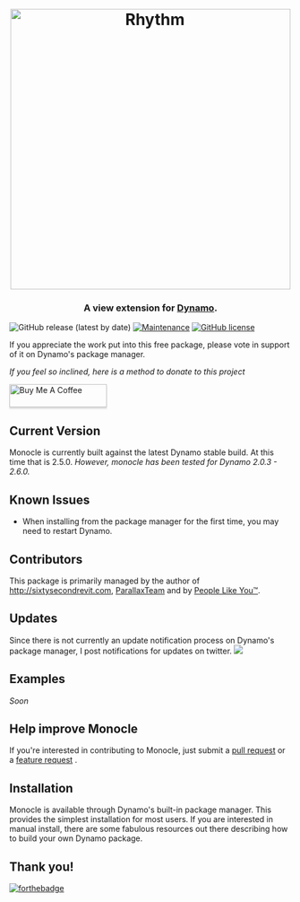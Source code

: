 <h1 align="center">
  <br>
  <img src="!Documentation/monocleLogo.png" alt="Rhythm" width="500">
  <br>
</h1>

<h3 align="center">A view extension for <a href="http://dynamobim.org/" target="_blank">Dynamo</a>.</h4>

![GitHub release (latest by date)](https://img.shields.io/github/v/release/johnpierson/monoclefordynamo)
[![Maintenance](https://img.shields.io/badge/Maintained%3F-yes-green.svg)](https://github.com/johnpierson/MonocleForDynamo/graphs/commit-activity)
[![GitHub license](https://img.shields.io/github/license/johnpierson/MonocleForDynamo)](https://github.com/johnpierson/MonocleForDynamo/blob/master/LICENSE)


If you appreciate the work put into this free package, please vote in support of it on Dynamo's package manager. 

 _If you feel so inclined, here is a method to donate to this project_

 <a href="https://www.buymeacoffee.com/j0hnp" target="_blank"><img src="https://www.buymeacoffee.com/assets/img/custom_images/orange_img.png" alt="Buy Me A Coffee" style="height: 41px !important;width: 174px !important;box-shadow: 0px 3px 2px 0px rgba(190, 190, 190, 0.5) !important;-webkit-box-shadow: 0px 3px 2px 0px rgba(190, 190, 190, 0.5) !important;" ></a>

## Current Version
Monocle is currently built against the latest Dynamo stable build. At this time that is 2.5.0. _However, monocle has been tested for Dynamo 2.0.3 - 2.6.0._

## Known Issues
- When installing from the package manager for the first time, you may need to restart Dynamo.

## Contributors
This package is primarily managed by the author of http://sixtysecondrevit.com, [ParallaxTeam](https://parallaxteam.com) and by [People Like You™](https://github.com/johnpierson/MonocleForDynamo/graphs/contributors).

## Updates
Since there is not currently an update notification process on Dynamo's package manager, I post notifications for updates on twitter.
[![](https://img.shields.io/twitter/follow/60secondrevit.svg?label=Follow&style=social)](https://twitter.com/60secondrevit)

## Examples
_Soon_

## Help improve Monocle
If you're interested in contributing to Monocle, just submit a [pull request](https://github.com/johnpierson/MonocleForDynamo/pulls) or a [feature request](https://github.com/johnpierson/MonocleForDynamo/issues) .

## Installation
Monocle is available through Dynamo's built-in package manager. This provides the simplest installation for most users. If you are interested in manual install, there are some fabulous resources out there describing how to build your own Dynamo package.

## Thank you!


[![forthebadge](https://forthebadge.com/images/badges/made-with-crayons.svg)](https://forthebadge.com)
